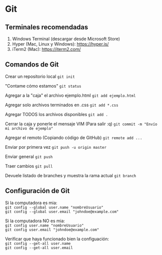 # Git

## Terminales recomendadas

1. Windows Terminal (descargar desde Microsoft Store)
2. Hyper (Mac, Linux y Windows): https://hyper.is/
3. iTerm2 (Mac): https://iterm2.com/

## Comandos de Git

Crear un repositorio local
`git init`

"Contame cómo estamos"
`git status`

Agregar a la "caja" el archivo ejemplo.html
`git add ejemplo.html`

Agregar solo archivos terminados en .css
`git add *.css`

Agregar TODOS los archivos disponibles
`git add .`

Cerrar la caja y ponerle el mensaje
VIM (Para salir :q)
`git commit -m "Envío mi archivo de ejemplo"`

Agregar el remoto (Copiando código de GitHub)
`git remote add ...`

Enviar por primera vez
`git push -u origin master`

Enviar general
`git push`

Traer cambios
`git pull`

Devuele listado de branches y muestra la rama actual
`git branch`

## Configuración de Git

Si la computadora es mia:  
`git config --global user.name "nombreUsuario"`  
`git config --global user.email "johndoe@example.com"`


Si la computadora NO es mia:  
`git config user.name "nombreUsuario"`  
`git config user.email "johndoe@example.com"`

Verificar que haya funcionado bien la configuación:  
`git config --get-all user.name`  
`git config --get-all user.email`